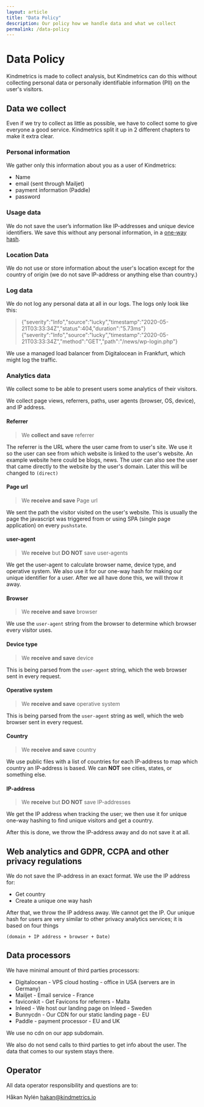 ```yaml
---
layout: article
title: "Data Policy"
description: Our policy how we handle data and what we collect
permalink: /data-policy
---
```


# Data Policy

Kindmetrics is made to collect analysis, but Kindmetrics can do this without collecting personal data or personally identifiable information (PII) on the user's visitors.

## Data we collect
Even if we try to collect as little as possible, we have to collect some to give everyone a good service. Kindmetrics split it up in 2 different chapters to make it extra clear.

### Personal information
We gather only this information about you as a user of Kindmetrics:

* Name
* email (sent through Mailjet)
* payment information (Paddle)
* password

### Usage data
We do not save the user’s information like IP-addresses and unique device identifiers. We save this without any personal information, in a [one-way hash](#web-analytics-and-gdpr-ccpa-and-other-privacy-regulations).

### Location Data
We do not use or store information about the user's location except for the country of origin (we do not save IP-address or anything else than country.)

### Log data
We do not log any personal data at all in our logs. The logs only look like this:

> {"severity":"Info","source":"lucky","timestamp":"2020-05-21T03:33:34Z","status":404,"duration":"5.73ms"}
{"severity":"Info","source":"lucky","timestamp":"2020-05-21T03:33:34Z","method":"GET","path":"/news/wp-login.php"}

We use a managed load balancer from Digitalocean in Frankfurt, which might log the traffic.

### Analytics data
We collect some to be able to present users some analytics of their visitors.

We collect page views, referrers, paths, user agents (browser, OS, device), and IP address.

#### Referrer
> We **collect and save** referrer

The referrer is the URL where the user came from to user's site. We use it so the user can see from which website is linked to the user's website. An example website here could be blogs, news. The user can also see the user that came directly to the website by the user's domain. Later this will be changed to `(direct)`

#### Page url
> We **receive and save** Page url

We sent the path the visitor visited on the user's website. This is usually the page the javascript was triggered from or using SPA (single page application) on every `pushstate`.

#### user-agent
> We **receive** but **DO NOT** save user-agents

We get the user-agent to calculate browser name, device type, and operative system. We also use it for our one-way hash for making our unique identifier for a user. After we all have done this, we will throw it away.

#### Browser
> We **receive and save** browser

We use the `user-agent` string from the browser to determine which browser every visitor uses.

#### Device type
> We **receive and save** device

This is being parsed from the `user-agent` string, which the web browser sent in every request.

#### Operative system
> We **receive and save** operative system

This is being parsed from the `user-agent` string as well, which the web browser sent in every request.

#### Country
> We **receive and save** country

We use public files with a list of countries for each IP-address to map which country an IP-address is based. We can **NOT** see cities, states, or something else.

#### IP-address
> We **receive** but **DO NOT** save IP-addresses

We get the IP address when tracking the user; we then use it for unique one-way hashing to find unique visitors and get a country.

After this is done, we throw the IP-address away and do not save it at all.

## Web analytics and GDPR, CCPA and other privacy regulations

We do not save the IP-address in an exact format. We use the IP address for:
* Get country
* Create a unique one way hash

After that, we throw the IP address away. We cannot get the IP. Our unique hash for users are very similar to other privacy analytics services; it is based on four things
```
(domain + IP address + browser + Date)
```


## Data processors

We have minimal amount of third parties processors:

* Digitalocean - VPS cloud hosting - office in USA (servers are in Germany)
* Mailjet - Email service - France
* faviconkit - Get Favicons for referrers - Malta
* Inleed - We host our landing page on Inleed - Sweden
* Bunnycdn - Our CDN for our static landing page - EU
* Paddle - payment processor - EU and UK

We use no cdn on our app subdomain.

We also do not send calls to third parties to get info about the user. The data that comes to our system stays there.

## Operator
All data operator responsibility and questions are to:

Håkan Nylén
hakan@kindmetrics.io
